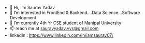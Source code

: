 - 👋 Hi, I’m Saurav Yadav
- 👀 I’m interested in FrontEnd & Backend....Data Science...Software Development 
- 🌱 I’m currently 4th Yr CSE student of Manipal University 
- 📫 reach me at sauravyadav.vvs@gmail.com 
- linkedIn : https://www.linkedin.com/in/iamsaurav07/

<!---
IamSaurav07/IamSaurav07 is a ✨ special ✨ repository because its `README.md` (this file) appears on your GitHub profile.
You can click the Preview link to take a look at your changes.
--->
